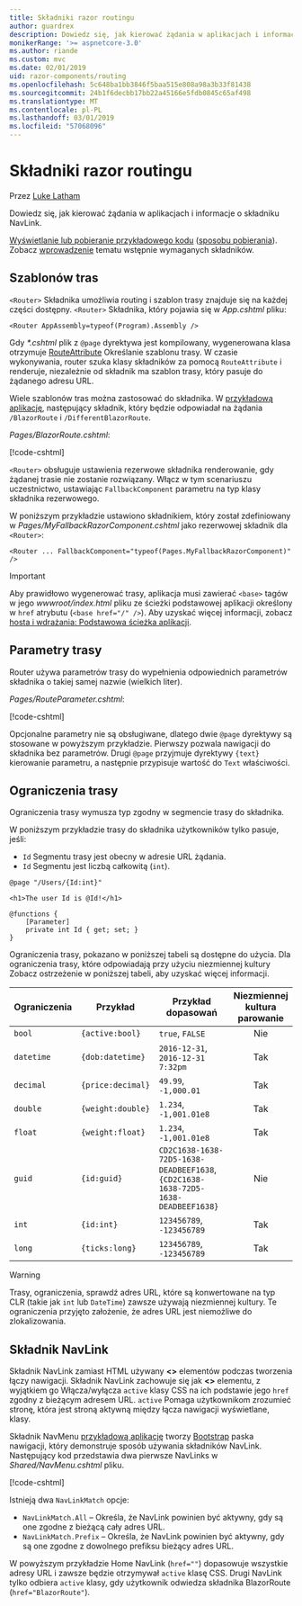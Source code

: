 ```yaml
---
title: Składniki razor routingu
author: guardrex
description: Dowiedz się, jak kierować żądania w aplikacjach i informacje o składniku NavLink.
monikerRange: '>= aspnetcore-3.0'
ms.author: riande
ms.custom: mvc
ms.date: 02/01/2019
uid: razor-components/routing
ms.openlocfilehash: 5c648ba1bb3846f5baa515e808a98a3b33f81438
ms.sourcegitcommit: 24b1f6decbb17bb22a45166e5fdb0845c65af498
ms.translationtype: MT
ms.contentlocale: pl-PL
ms.lasthandoff: 03/01/2019
ms.locfileid: "57068096"
---
```

# <a name="razor-components-routing"></a>Składniki razor routingu

Przez [Luke Latham](https://github.com/guardrex)

Dowiedz się, jak kierować żądania w aplikacjach i informacje o składniku NavLink.

[Wyświetlanie lub pobieranie przykładowego kodu](https://github.com/aspnet/Docs/tree/master/aspnetcore/razor-components/common/samples/) ([sposobu pobierania](xref:index#how-to-download-a-sample)). Zobacz [wprowadzenie](xref:razor-components/get-started) tematu wstępnie wymaganych składników.

## <a name="route-templates"></a>Szablonów tras

`<Router>` Składnika umożliwia routing i szablon trasy znajduje się na każdej części dostępny. `<Router>` Składnika, który pojawia się w *App.cshtml* pliku:

```cshtml
<Router AppAssembly=typeof(Program).Assembly />
```

Gdy  *\*.cshtml* plik z `@page` dyrektywa jest kompilowany, wygenerowana klasa otrzymuje [RouteAttribute](/dotnet/api/microsoft.aspnetcore.mvc.routeattribute) Określanie szablonu trasy. W czasie wykonywania, router szuka klasy składników za pomocą `RouteAttribute` i renderuje, niezależnie od składnik ma szablon trasy, który pasuje do żądanego adresu URL.

Wiele szablonów tras można zastosować do składnika. W [przykładową aplikację](https://github.com/aspnet/Docs/tree/master/aspnetcore/razor-components/common/samples/), następujący składnik, który będzie odpowiadał na żądania `/BlazorRoute` i `/DifferentBlazorRoute`.

*Pages/BlazorRoute.cshtml*:

[!code-cshtml[](common/samples/3.x/BlazorSample/Pages/BlazorRoute.cshtml?start=1&end=4)]

`<Router>` obsługuje ustawienia rezerwowe składnika renderowanie, gdy żądanej trasie nie zostanie rozwiązany. Włącz w tym scenariuszu uczestnictwo, ustawiając `FallbackComponent` parametru na typ klasy składnika rezerwowego.

W poniższym przykładzie ustawiono składnikiem, który został zdefiniowany w *Pages/MyFallbackRazorComponent.cshtml* jako rezerwowej składnik dla `<Router>`:

```cshtml
<Router ... FallbackComponent="typeof(Pages.MyFallbackRazorComponent)" />
```

> [!IMPORTANT]
> Aby prawidłowo wygenerować trasy, aplikacja musi zawierać `<base>` tagów w jego *wwwroot/index.html* pliku ze ścieżki podstawowej aplikacji określony w `href` atrybutu (`<base href="/" />`). Aby uzyskać więcej informacji, zobacz [hosta i wdrażania: Podstawowa ścieżka aplikacji](xref:host-and-deploy/razor-components/index#app-base-path).

## <a name="route-parameters"></a>Parametry trasy

Router używa parametrów trasy do wypełnienia odpowiednich parametrów składnika o takiej samej nazwie (wielkich liter).

*Pages/RouteParameter.cshtml*:

[!code-cshtml[](common/samples/3.x/BlazorSample/Pages/RouteParameter.cshtml?start=1&end=8)]

Opcjonalne parametry nie są obsługiwane, dlatego dwie `@page` dyrektywy są stosowane w powyższym przykładzie. Pierwszy pozwala nawigacji do składnika bez parametrów. Drugi `@page` przyjmuje dyrektywy `{text}` kierowanie parametru, a następnie przypisuje wartość do `Text` właściwości.

## <a name="route-constraints"></a>Ograniczenia trasy

Ograniczenia trasy wymusza typ zgodny w segmencie trasy do składnika.

W poniższym przykładzie trasy do składnika użytkowników tylko pasuje, jeśli:

* `Id` Segmentu trasy jest obecny w adresie URL żądania.
* `Id` Segmentu jest liczbą całkowitą (`int`).

```cshtml
@page "/Users/{Id:int}"

<h1>The user Id is @Id!</h1>

@functions {
    [Parameter]
    private int Id { get; set; }
}
```

Ograniczenia trasy, pokazano w poniższej tabeli są dostępne do użycia. Dla ograniczenia trasy, które odpowiadają przy użyciu niezmiennej kultury Zobacz ostrzeżenie w poniższej tabeli, aby uzyskać więcej informacji.

| Ograniczenia | Przykład           | Przykład dopasowań                                                                  | Niezmiennej<br>kultura<br>parowanie |
| ---------- | ----------------- | -------------------------------------------------------------------------------- | :------------------------------: |
| `bool`     | `{active:bool}`   | `true`, `FALSE`                                                                  | Nie                               |
| `datetime` | `{dob:datetime}`  | `2016-12-31`, `2016-12-31 7:32pm`                                                | Tak                              |
| `decimal`  | `{price:decimal}` | `49.99`, `-1,000.01`                                                             | Tak                              |
| `double`   | `{weight:double}` | `1.234`, `-1,001.01e8`                                                           | Tak                              |
| `float`    | `{weight:float}`  | `1.234`, `-1,001.01e8`                                                           | Tak                              |
| `guid`     | `{id:guid}`       | `CD2C1638-1638-72D5-1638-DEADBEEF1638`, `{CD2C1638-1638-72D5-1638-DEADBEEF1638}` | Nie                               |
| `int`      | `{id:int}`        | `123456789`, `-123456789`                                                        | Tak                              |
| `long`     | `{ticks:long}`    | `123456789`, `-123456789`                                                        | Tak                              |

> [!WARNING]
> Trasy, ograniczenia, sprawdź adres URL, które są konwertowane na typ CLR (takie jak `int` lub `DateTime`) zawsze używają niezmiennej kultury. Te ograniczenia przyjęto założenie, że adres URL jest niemożliwe do zlokalizowania.

## <a name="navlink-component"></a>Składnik NavLink

Składnik NavLink zamiast HTML używany  **\<>** elementów podczas tworzenia łączy nawigacji. Składnik NavLink zachowuje się jak  **\<>** elementu, z wyjątkiem go Włącza/wyłącza `active` klasy CSS na ich podstawie jego `href` zgodny z bieżącym adresem URL. `active` Pomaga użytkownikom zrozumieć stronę, która jest stroną aktywną między łącza nawigacji wyświetlane, klasy.

Składnik NavMenu [przykładową aplikację](https://github.com/aspnet/Docs/tree/master/aspnetcore/razor-components/common/samples/) tworzy [Bootstrap](https://getbootstrap.com/docs/) paska nawigacji, który demonstruje sposób używania składników NavLink. Następujący kod przedstawia dwa pierwsze NavLinks w *Shared/NavMenu.cshtml* pliku.

[!code-cshtml[](common/samples/3.x/BlazorSample/Shared/NavMenu.cshtml?start=13&end=24&highlight=4-6,9-11)]

Istnieją dwa `NavLinkMatch` opcje:

* `NavLinkMatch.All` &ndash; Określa, że NavLink powinien być aktywny, gdy są one zgodne z bieżącą cały adres URL.
* `NavLinkMatch.Prefix` &ndash; Określa, że NavLink powinien być aktywny, gdy są one zgodne z dowolnego prefiksu bieżący adres URL.

W powyższym przykładzie Home NavLink (`href=""`) dopasowuje wszystkie adresy URL i zawsze będzie otrzymywał `active` klasę CSS. Drugi NavLink tylko odbiera `active` klasy, gdy użytkownik odwiedza składnika BlazorRoute (`href="BlazorRoute"`).
